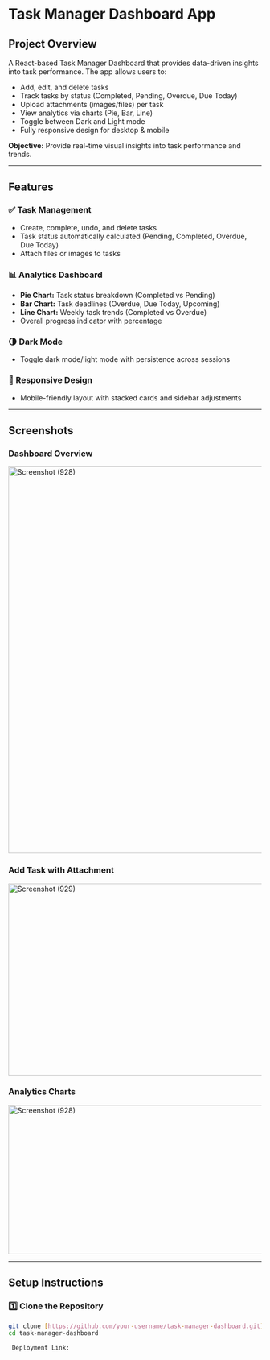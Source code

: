 # Task Manager Dashboard App

## **Project Overview**
A React-based Task Manager Dashboard that provides data-driven insights into task performance. The app allows users to:

- Add, edit, and delete tasks
- Track tasks by status (Completed, Pending, Overdue, Due Today)
- Upload attachments (images/files) per task
- View analytics via charts (Pie, Bar, Line)
- Toggle between Dark and Light mode
- Fully responsive design for desktop & mobile

**Objective:** Provide real-time visual insights into task performance and trends.

---

## **Features**

### ✅ Task Management
- Create, complete, undo, and delete tasks
- Task status automatically calculated (Pending, Completed, Overdue, Due Today)
- Attach files or images to tasks

### 📊 Analytics Dashboard
- **Pie Chart:** Task status breakdown (Completed vs Pending)
- **Bar Chart:** Task deadlines (Overdue, Due Today, Upcoming)
- **Line Chart:** Weekly task trends (Completed vs Overdue)
- Overall progress indicator with percentage

### 🌗 Dark Mode
- Toggle dark mode/light mode with persistence across sessions

### 📱 Responsive Design
- Mobile-friendly layout with stacked cards and sidebar adjustments

---

## **Screenshots**

### Dashboard Overview
<img width="1366" height="768" alt="Screenshot (928)" src="https://github.com/user-attachments/assets/efad0b4f-7e97-4332-bb8b-4691a0ca7f23" />



### Add Task with Attachment
<img width="1047" height="381" alt="Screenshot (929)" src="https://github.com/user-attachments/assets/322dfca8-e6c3-4aa3-a5b4-34a89439b7ff" />



### Analytics Charts
<img width="551" height="296" alt="Screenshot (928)" src="https://github.com/user-attachments/assets/4ebda1ff-afab-4f5c-9807-cf684169bd0f" />


---

## **Setup Instructions**

### 1️⃣ Clone the Repository
```bash
git clone [https://github.com/your-username/task-manager-dashboard.git](https://github.com/nidaaeman1122/Task-Managment-Project.git)
cd task-manager-dashboard

 Deployment Link: 
